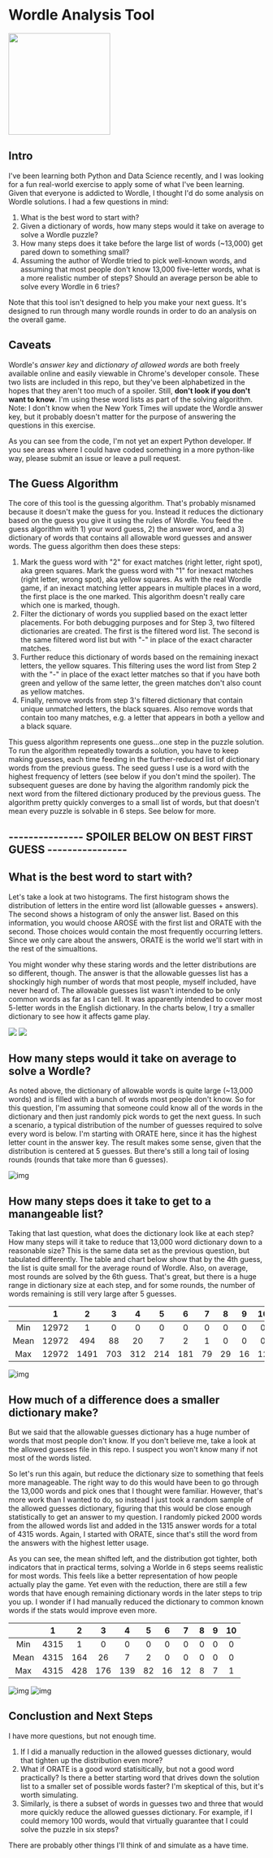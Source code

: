 # Wordle Analysis Tool

<img src="wordle.jpeg" width="200px"></img>

## Intro

I've been learning both Python and Data Science recently, and I was looking for a fun real-world exercise to apply some of what I've been learning. Given that everyone is addicted to Wordle, I thought I'd do some analysis on Wordle solutions. I had a few questions in mind:

1. What is the best word to start with?
2. Given a dictionary of words, how many steps would it take on average to solve a Wordle puzzle?
3. How many steps does it take before the large list of words (~13,000) get pared down to something small?
4. Assuming the author of Wordle tried to pick well-known words, and assuming that most people don't know 13,000 five-letter words, what is a more realistic number of steps? Should an average person be able to solve every Wordle in 6 tries?

Note that this tool isn't designed to help you make your next guess. It's designed to run through many wordle rounds in order to do an analysis on the overall game.

## Caveats

Wordle's *answer key* and *dictionary of allowed words* are both freely available online and easily viewable in Chrome's developer console. These two lists are included in this repo, but they've been alphabetized in the hopes that they aren't too much of a spoiler. Still, **don't look if you don't want to know**. I'm using these word lists as part of the solving algorithm. Note: I don't know when the New York Times will update the Wordle answer key, but it probably doesn't matter for the purpose of answering the questions in this exercise.

As you can see from the code, I'm not yet an expert Python developer. If you see areas where I could have coded something in a more python-like way, please submit an issue or leave a pull request.

## The Guess Algorithm

The core of this tool is the guessing algorithm. That's probably misnamed because it doesn't make the guess for you. Instead it reduces the dictionary based on the guess you give it using the rules of Wordle. You feed the guess algorithm with 1) your word guess, 2) the answer word, and a 3) dictionary of words that contains all allowable word guesses and answer words. The guess algorithm then does these steps:

1. Mark the guess word with "2" for exact matches (right letter, right spot), aka green squares. Mark the guess word with "1" for inexact matches (right letter, wrong spot), aka yellow squares. As with the real Wordle game, if an inexact matching letter appears in multiple places in a word, the first place is the one marked. This algorithm doesn't really care which one is marked, though.
2. Filter the dictionary of words you supplied based on the exact letter placements. For both debugging purposes and for Step 3, two filtered dictionaries are created. The first is the filtered word list. The second is the same filtered word list but with "-" in place of the exact character matches.
3. Further reduce this dictionary of words based on the remaining inexact letters, the yellow squares. This filtering uses the word list from Step 2 with the "-" in place of the exact letter matches so that if you have both green and yellow of the same letter, the green matches don't also count as yellow matches.
4. Finally, remove words from step 3's filtered dictionary that contain unique unmatched letters, the black squares. Also remove words that contain too many matches, e.g. a letter that appears in both a yellow and a black square.

This guess algorithm represents one guess...one step in the puzzle solution. To run the algorithm repeatedly towards a solution, you have to keep making guesses, each time feeding in the further-reduced list of dictionary words from the previous guess. The seed guess I use is a word with the highest frequency of letters (see below if you don't mind the spoiler). The subsequent gueses are done by having the algorithm randomly pick the next word from the filtered dictionary produced by the previous guess. The algorithm pretty quickly converges to a small list of words, but that doesn't mean every puzzle is solvable in 6 steps. See below for more.

## --------------- SPOILER BELOW ON BEST FIRST GUESS ----------------

## What is the best word to start with?

Let's take a look at two histograms. The first histogram shows the distribution of letters in the entire word list (allowable guesses + answers). The second shows a histogram of only the answer list. Based on this information, you would choose AROSE with the first list and ORATE with the second. Those choices would contain the most frequently occurring letters. Since we only care about the answers, ORATE is the world we'll start with in the rest of the simualtions.

You might wonder why these staring words and the letter distributions are so different, though. The answer is that the allowable guesses list has a shockingly high number of words that most people, myself included, have never heard of. The allowable guesses list wasn't intended to be only common words as far as I can tell. It was apparently intended to cover most 5-letter words in the English dictionary. In the charts below, I try a smaller dictionary to see how it affects game play.

![](FullHistogram.png)
![](AnswersHistogram.png)

## How many steps would it take on average to solve a Wordle?

As noted above, the dictionary of allowable words is quite large (~13,000 words) and is filled with a bunch of words most people don't know. So for this question, I'm assuming that someone could know all of the words in the dictionary and then just randomly pick words to get the next guess. In such a scenario, a typical distribution of the number of guesses required to solve every word is below. I'm starting with ORATE here, since it has the highest letter count in the answer key. The result makes some sense, given that the distribution is centered at 5 guesses. But there's still a long tail of losing rounds (rounds that take more than 6 guesses).

![img](NumStepsHistogram.png)

## How many steps does it take to get to a manangeable list?

Taking that last question, what does the dictionary look like at each step? How many steps will it take to reduce that 13,000 word dictionary down to a reasonable size? This is the same data set as the previous question, but tabulated differently. The table and chart below show that by the 4th guess, the list is quite small for the average round of Wordle. Also, on average, most rounds are solved by the 6th guess. That's great, but there is a huge range in dictionary size at each step, and for some rounds, the number of words remaining is still very large after 5 guesses.

|      | 1     |  2  |  3  |  4  |  5  |  6  | 7 | 8 | 9 | 10 | 11 | 12 | 13 |
| :--: | ----- | :--: | :-: | :-: | :-: | :-: | :-: | :-: | :-: | :-: | :-: | :-: | :-: |
| Min | 12972 |  1  |  0  |  0  |  0  |  0  | 0 | 0 | 0 | 0 | 0 | 0 | 0 |
| Mean | 12972 | 494 | 88 | 20 |  7  |  2  | 1 | 0 | 0 | 0 | 0 | 0 | 0 |
| Max | 12972 | 1491 | 703 | 312 | 214 | 181 | 79 | 29 | 16 | 12 | 10 | 5 | 2 |

![img](DictioaryPerStep.png)

## How much of a difference does a smaller dictionary make?

But we said that the allowable guesses dictionary has a huge number of words that most people don't know. If you don't believe me, take a look at the allowed guesses file in this repo. I suspect you won't know many if not most of the words listed. 

So let's run this again, but reduce the dictionary size to something that feels more manageable. The right way to do this would have been to go through the 13,000 words and pick ones that I thought were familiar. However, that's more work than I wanted to do, so instead I just took a random sample of the allowed guesses dictionary, figuring that this would be close enough statistically to get an answer to my question. I randomly picked 2000 words from the allowed words list and added in the 1315 answer words for a total of 4315 words. Again, I started with ORATE, since that's still the word from the answers with the highest letter usage.

As you can see, the mean shifted left, and the distribution got tighter, both indicators that in practical terms, solving a Worlde in 6 steps seems realistic for most words. This feels like a better representation of how people actually play the game. Yet even with the reduction, there are still a few words that have enough remaining dictionary words in the later steps to trip you up. I wonder if I had manually reduced the dictionary to common known words if the stats would improve even more.


|      | 1    |  2  |  3  |  4  | 5 | 6 | 7 | 8 | 9 | 10 |
| :--: | ---- | :-: | :-: | :-: | :-: | :-: | :-: | :-: | :-: | :-: |
| Min | 4315 |  1  |  0  |  0  | 0 | 0 | 0 | 0 | 0 | 0 |
| Mean | 4315 | 164 | 26 |  7  | 2 | 0 | 0 | 0 | 0 | 0 |
| Max | 4315 | 428 | 176 | 139 | 82 | 16 | 12 | 8 | 7 | 1 |

![img](NumSteps2000Histogram.png)
![img](DictioaryPerStep2000.png)

## Conclustion and Next Steps

I have more questions, but not enough time. 

1. If I did a manually reduction in the allowed guesses dictionary, would that tighten up the distribution even more?
2. What if ORATE is a good word statisitically, but not a good word practically? Is there a better starting word that drives down the solution list to a smaller set of possible words faster? I'm skeptical of this, but it's worth simulating.
3. Similarly, is there a subset of words in guesses two and three that would more quickly reduce the allowed guesses dictionary. For example, if I could memory 100 words, would that virtually guarantee that I could solve the puzzle in six steps?

There are probably other things I'll think of and simulate as a have time.
